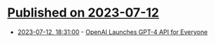 # [Published on 2023-07-12](index.md)

* [2023-07-12, 18:31:00](https://soylentnews.org/article.pl?sid=23/07/11/2045211&from=rss) - [OpenAI Launches GPT-4 API for Everyone](https://soylentnews.org/article.pl?sid=23/07/11/2045211&from=rss)
